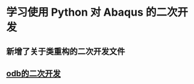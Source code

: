 # 学习使用 Python 对 Abaqus 的二次开发

## 新增了关于类重构的二次开发文件

## [odb的二次开发](https://github.com/Mengsen-W/abaqus-odb-tools "odbTools")

